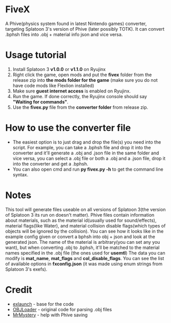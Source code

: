 # FiveX
A Phive(physics system found in latest Nintendo games) converter, targeting Splatoon 3's version of Phive (later possibly TOTK).
It can convert .bphsh files into .obj + material info json and vice versa.

# Usage tutorial
1. Install Splatoon 3 **v1.0.0** or **v1.1.0** on Ryujinx
2. Right click the game, open mods and put the **fivex** folder from the release zip into **the mods folder for the game** (make sure you do not have code mods like Flexlion installed)
3. Make sure **guest internet access** is enabled on Ryujinx.
4. Run the game. If done correctly, the Ryujinx console should say **"Waiting for commands"**.
5. Use the **fivex.py** file from the **converter folder** from release zip.

# How to use the converter file
- The easiest option is to just drag and drop the file(s) you need into the script. For example, you can take a .bphsh file and drop it into the converter and it'll generate a .obj and .json file in the same folder and vice versa, you can select a .obj file or both a .obj and a .json file, drop it into the converter and get a .bphsh.
- You can also open cmd and run **py fivex.py -h** to get the command line syntax.

# Notes
This tool will generate files useable on all versions of Splatoon 3(the version of Splatoon 3 its run on doesn't matter).
Phive files contain information about materials, such as the material id(usually used for sound/effects), material flags(like Water), and material collision disable flags(which types of objects will be ignored by the collision). You can see how it looks like in the example config given or convert a bphsh into obj + json and look at the generated json.
The name of the material is arbitrary(you can set any you want), but when converting .obj to .bphsh, it'll be matched to the material names specified in the .obj file (the ones used for **usemtl**)
The data you can modify is **mat_name**, **mat_flags** and **col_disable_flags**. You can see the list of available options in **fxconfig.json** (it was made using enum strings from Splatoon 3's exefs).

# Credit
- [exlaunch](https://github.com/shadowninja108/exlaunch) - base for the code
- [OBJLoader](https://github.com/Bly7/OBJ-Loader) - original code for parsing .obj files
- [MrMystery](https://github.com/MrMystery-Official) - help with Phive saving